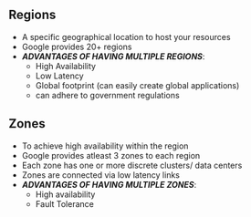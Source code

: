 ## Regions

- A specific geographical location to host your resources
- Google provides 20+ regions
- _**ADVANTAGES OF HAVING MULTIPLE REGIONS**_:
  - High Availability
  - Low Latency
  - Global footprint (can easily create global applications)
  - can adhere to government regulations

## Zones

- To achieve high availability within the region
- Google provides atleast 3 zones to each region
- Each zone has one or more discrete clusters/ data centers
- Zones are connected via low latency links
- _**ADVANTAGES OF HAVING MULTIPLE ZONES**_:
  - High availability
  - Fault Tolerance
  
